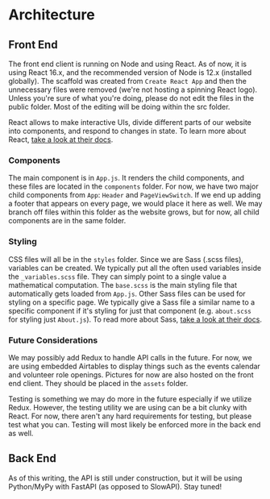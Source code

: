 # Architecture

## Front End

The front end client is running on Node and using React. As of now, it is using React 16.x, and the recommended version of Node is 12.x (installed globally). The scaffold was created from `Create React App` and then the unnecessary files were removed (we're not hosting a spinning React logo). Unless you're sure of what you're doing, please do not edit the files in the public folder. Most of the editing will be doing within the src folder.

React allows to make interactive UIs, divide different parts of our website into components, and respond to changes in state. To learn more about React, [take a look at their docs](https://reactjs.org/docs/getting-started.html).

### Components

The main component is in `App.js`. It renders the child components, and these files are located in the `components` folder. For now, we have two major child components from `App`: `Header` and `PageViewSwitch`. If we end up adding a footer that appears on every page, we would place it here as well. We may branch off files within this folder as the website grows, but for now, all child components are in the same folder.

### Styling

CSS files will all be in the `styles` folder. Since we are Sass (.scss files), variables can be created. We typically put all the often used variables inside the `_variables.scss` file. They can simply point to a single value a mathematical computation. The `base.scss` is the main styling file that automatically gets loaded from `App.js`. Other Sass files can be used for styling on a specific page. We typically give a Sass file a similar name to a specific component if it's styling for just that component (e.g. `about.scss` for styling just `About.js`). To read more about Sass, [take a look at their docs](https://sass-lang.com/documentation/syntax).

### Future Considerations

We may possibly add Redux to handle API calls in the future. For now, we are using embedded Airtables to display things such as the events calendar and volunteer role openings. Pictures for now are also hosted on the front end client. They should be placed in the `assets` folder.

Testing is something we may do more in the future especially if we utilize Redux. However, the testing utility we are using can be a bit clunky with React. For now, there aren't any hard requirements for testing, but please test what you can. Testing will most likely be enforced more in the back end as well.

## Back End

As of this writing, the API is still under construction, but it will be using Python/MyPy with FastAPI (as opposed to SlowAPI). Stay tuned!
